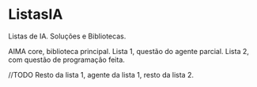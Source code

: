 # ListasIA
Listas de IA. Soluções e Bibliotecas.

AIMA core, biblioteca principal.
Lista 1, questão do agente parcial.
Lista 2, com questão de programação feita.

//TODO
Resto da lista 1, agente da lista 1, resto da lista 2.
